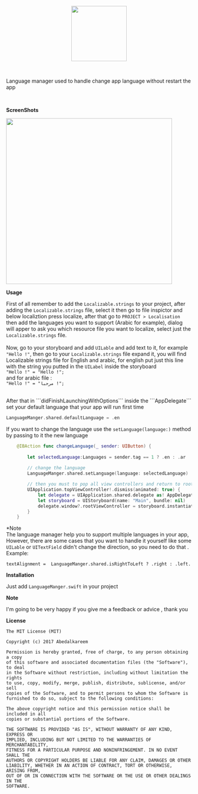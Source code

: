 <p align="center">
 <img src="https://github.com/Abedalkareem/LanguageManger-iOS/blob/master/logo.png?raw=true"  width="150">  </center>
</p>
<br>

Language manager used to handle change app language without restart the app

<br>


<b>ScreenShots</b>

<img src="https://raw.githubusercontent.com/Abedalkareem/LanguageManger-iOS/master/screenrec.gif"  width="450">

<b>Usage</b>

First of all remember to add the ```Localizable.strings``` to your project, after adding the ```Localizable.strings``` file, select it then go to file inspictor and below localiztion press localize, after that go to ```PROJECT > Localisation```  then add the languages you want to support (Arabic for example), dialog will apper to ask you which resource file you want to localize, select just the ```Localizable.strings``` file. <br>  <br>
Now, go to your storyboard and add ```UILable``` and add text to it, for example ```"Hello !"```, then go to your ```Localizable.strings``` file expand it, you will find Localizable strings file for English and arabic, for english put just this line with the string you putted in the ```UILabel``` inside the storyboard   <br>
```"Hello !" = "Hello !";```  <br>
and for arabic file :  <br>
```"Hello !" = "مرحبا !";```  <br>


 <br>
After that in ```didFinishLaunchingWithOptions``` inside the ```AppDelegate``` set your default language that your app will run first time

```swift
LanguageManger.shared.defaultLanguage = .en
```

If you want to change the language use the ```setLanguage(language:)``` method by passing to it the new language

```swift
    @IBAction func changeLanguage(_ sender: UIButton) {
        
        let selectedLanguage:Languages = sender.tag == 1 ? .en : .ar
        
        // change the language
        LanguageManger.shared.setLanguage(language: selectedLanguage)

        // then you must to pop all view controllers and return to root view controller then re set the root view controller 
        UIApplication.topViewController!.dismiss(animated: true) {
            let delegate = UIApplication.shared.delegate as! AppDelegate
            let storyboard = UIStoryboard(name: "Main", bundle: nil)
            delegate.window?.rootViewController = storyboard.instantiateInitialViewController()
        }
    }
```

*Note <br>
The language manager help you to support multiple languages in your app, However, there are some cases that you want to handle it yourself like some ```UILable``` or ```UITextField``` didn't change the direction, so you need to do that .
Example:

``` textAlignment =  LanguageManger.shared.isRightToLeft ? .right : .left. ```

<b>Installation</b>

Just add ```LanguageManger.swift``` in your project


<b>Note</b>

I'm going to be very happy if you give me a feedback or advice , thank you


<b>License</b>

```
The MIT License (MIT)

Copyright (c) 2017 Abedalkareem

Permission is hereby granted, free of charge, to any person obtaining a copy
of this software and associated documentation files (the "Software"), to deal
in the Software without restriction, including without limitation the rights
to use, copy, modify, merge, publish, distribute, sublicense, and/or sell
copies of the Software, and to permit persons to whom the Software is
furnished to do so, subject to the following conditions:

The above copyright notice and this permission notice shall be included in all
copies or substantial portions of the Software.

THE SOFTWARE IS PROVIDED "AS IS", WITHOUT WARRANTY OF ANY KIND, EXPRESS OR
IMPLIED, INCLUDING BUT NOT LIMITED TO THE WARRANTIES OF MERCHANTABILITY,
FITNESS FOR A PARTICULAR PURPOSE AND NONINFRINGEMENT. IN NO EVENT SHALL THE
AUTHORS OR COPYRIGHT HOLDERS BE LIABLE FOR ANY CLAIM, DAMAGES OR OTHER
LIABILITY, WHETHER IN AN ACTION OF CONTRACT, TORT OR OTHERWISE, ARISING FROM,
OUT OF OR IN CONNECTION WITH THE SOFTWARE OR THE USE OR OTHER DEALINGS IN THE
SOFTWARE.
```
